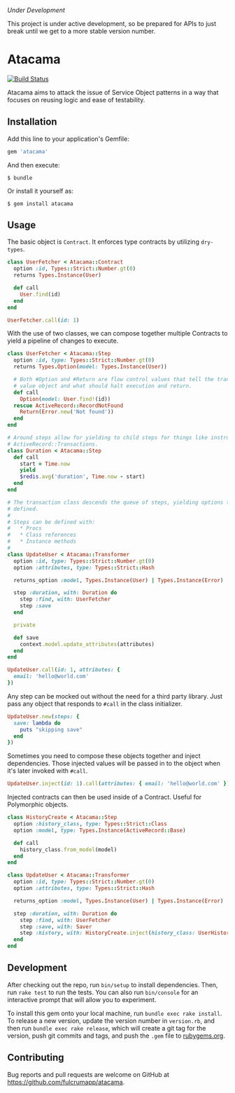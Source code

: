 *Under Development*

This project is under active development, so be prepared for APIs to just break until we get to a
more stable version number.

# Atacama

[![Build Status](https://travis-ci.org/fulcrumapp/atacama.svg?branch=master)](https://travis-ci.org/fulcrumapp/atacama)

Atacama aims to attack the issue of Service Object patterns in a way that focuses on reusing logic
and ease of testability.

## Installation

Add this line to your application's Gemfile:

```ruby
gem 'atacama'
```

And then execute:

    $ bundle

Or install it yourself as:

    $ gem install atacama

## Usage

The basic object is `Contract`. It enforces type contracts by utilizing `dry-types`.

```ruby
class UserFetcher < Atacama::Contract
  option :id, Types::Strict::Number.gt(0)
  returns Types.Instance(User)

  def call
    User.find(id)
  end
end

UserFetcher.call(id: 1)
```

With the use of two classes, we can compose together multiple Contracts to yield a pipeline
of changes to execute.

```ruby
class UserFetcher < Atacama::Step
  option :id, type: Types::Strict::Number.gt(0)
  returns Types.Option(model: Types.Instance(User))

  # Both #Option and #Return are flow control values that tell the transaction what is a
  # value object and what should halt execution and return.
  def call
    Option(model: User.find!(id))
  rescue ActiveRecord::RecordNotFound
    Return(Error.new('Not found'))
  end
end

# Around steps allow for yielding to child steps for things like instrumentation or
# ActiveRecord::Transactions.
class Duration < Atacama::Step
  def call
    start = Time.now
    yield
    $redis.avg('duration', Time.now - start)
  end
end

# The transaction class descends the queue of steps, yielding options to each step
# defined.
#
# Steps can be defined with:
#   * Procs
#   * Class references
#   * Instance methods
#
class UpdateUser < Atacama::Transformer
  option :id, type: Types::Strict::Number.gt(0)
  option :attributes, type: Types::Strict::Hash

  returns_option :model, Types.Instance(User) | Types.Instance(Error)

  step :duration, with: Duration do
    step :find, with: UserFetcher
    step :save
  end

  private

  def save
    context.model.update_attributes(attributes)
  end
end

UpdateUser.call(id: 1, attributes: {
  email: 'hello@world.com'
})
```

Any step can be mocked out without the need for a third party library. Just pass any object that
responds to `#call` in the class initializer.

```ruby
UpdateUser.new(steps: {
  save: lambda do
    puts "skipping save"
  end
})
```

Sometimes you need to compose these objects together and inject dependencies. Those injected values
will be passed in to the object when it's later invoked with `#call`.

```ruby
UpdateUser.inject(id: 1).call(attributes: { email: 'hello@world.com' })
```

Injected contracts can then be used inside of a Contract. Useful for Polymorphic objects.

```ruby
class HistoryCreate < Atacama::Step
  option :history_class, type: Types::Strict::Class
  option :model, type: Types.Instance(ActiveRecord::Base)

  def call
    history_class.from_model(model)
  end
end

class UpdateUser < Atacama::Transformer
  option :id, type: Types::Strict::Number.gt(0)
  option :attributes, type: Types::Strict::Hash

  returns_option :model, Types.Instance(User) | Types.Instance(Error)

  step :duration, with: Duration do
    step :find, with: UserFetcher
    step :save, with: Saver
    step :history, with: HistoryCreate.inject(history_class: UserHistory)
  end
end
```

## Development

After checking out the repo, run `bin/setup` to install dependencies. Then, run `rake test` to run the tests. You can also run `bin/console` for an interactive prompt that will allow you to experiment.

To install this gem onto your local machine, run `bundle exec rake install`. To release a new version, update the version number in `version.rb`, and then run `bundle exec rake release`, which will create a git tag for the version, push git commits and tags, and push the `.gem` file to [rubygems.org](https://rubygems.org).

## Contributing

Bug reports and pull requests are welcome on GitHub at https://github.com/fulcrumapp/atacama.
